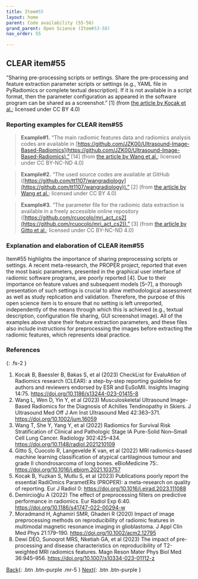 ```yaml
---
title: Item#55
layout: home
parent: Code availability (55-56)
grand_parent: Open Science (Item#53-58)
nav_order: 55

---
```


## CLEAR item#55


“Sharing pre-processing scripts or settings. Share the pre-processing and feature extraction parameter scripts or settings (e.g., YAML file in PyRadiomics or complete textual description). If it is not available in a script format, then the parameter configuration as appeared in the software program can be shared as a screenshot.” [1] (from [the article by Kocak et al.](https://insightsimaging.springeropen.com/articles/10.1186/s13244-023-01415-8); licensed under CC BY 4.0)


### Reporting examples for CLEAR item#55

> **Example#1.** “The main radiomic features data and radiomics analysis codes are available in [https://github.com/JZK00/Ultrasound-Image-Based-Radiomics](https://github.com/JZK00/Ultrasound-Image-Based-Radiomics).” [14]  (from [the article by Wang et al.](https://doi.org/10.1002/jum.16059); licensed under CC BY-NC-ND 4.0)

> **Example#2.** “The used source codes are available at GitHub ([https://github.com/tt1107/wangradiology](https://github.com/tt1107/wangradiology)).” [2] (from [the article by Wang et al.](https://doi.org/10.1148/radiol.2021210109); licensed under CC BY 4.0)

> **Example#3.** “The parameter file for the radiomic data extraction is available in a freely accessible online repository ([https://github.com/rcuocolo/mri_act_cs2](https://github.com/rcuocolo/mri_act_cs2)).” [3] (from [the article by Gitto et al.](https://doi.org/10.1016/j.ebiom.2021.103757); licensed under CC BY-NC-ND 4.0)

### Explanation and elaboration of CLEAR item#55

Item#55 highlights the importance of sharing preprocessing scripts or settings. A recent meta-research, the PROPER project, reported that even the most basic parameters, presented in the graphical user interface of radiomic software programs, are poorly reported [4]. Due to their importance on feature values and subsequent models [5–7], a thorough presentation of such settings is crucial to allow methodological assessment as well as study replication and validation. Therefore, the purpose of this open science item is to ensure that no setting is left unreported, independently of the means through which this is achieved (e.g., textual description, configuration file sharing, GUI screenshot image). All of the examples above share their feature extraction parameters, and these files also include instructions for preprocessing the images before extracting the radiomic features, which represents ideal practice.

### References

{: .fs-2 }

1. 	Kocak B, Baessler B, Bakas S, et al (2023) CheckList for EvaluAtion of Radiomics research (CLEAR): a step-by-step reporting guideline for authors and reviewers endorsed by ESR and EuSoMII. Insights Imaging 14:75. https://doi.org/10.1186/s13244-023-01415-8
2. 	Wang L, Wen D, Yin Y, et al (2023) Musculoskeletal Ultrasound Image-Based Radiomics for the Diagnosis of Achilles Tendinopathy in Skiers. J Ultrasound Med Off J Am Inst Ultrasound Med 42:363–371. https://doi.org/10.1002/jum.16059
3. 	Wang T, She Y, Yang Y, et al (2022) Radiomics for Survival Risk Stratification of Clinical and Pathologic                     Stage IA Pure-Solid Non–Small Cell Lung Cancer. Radiology 302:425–434. https://doi.org/10.1148/radiol.2021210109
4. 	Gitto S, Cuocolo R, Langevelde K van, et al (2022) MRI radiomics-based machine learning classification of atypical cartilaginous tumour and grade II chondrosarcoma of long bones. eBioMedicine 75:. https://doi.org/10.1016/j.ebiom.2021.103757
5. 	Kocak B, Yuzkan S, Mutlu S, et al (2023) Publications poorly report the essential RadiOmics ParametERs (PROPER): a meta-research on quality of reporting. Eur J Radiol 0: https://doi.org/10.1016/j.ejrad.2023.111088
6. 	Demircioğlu A (2022) The effect of preprocessing filters on predictive performance in radiomics. Eur Radiol Exp 6:40. https://doi.org/10.1186/s41747-022-00294-w
7. 	Moradmand H, Aghamiri SMR, Ghaderi R (2020) Impact of image preprocessing methods on reproducibility of radiomic features in multimodal magnetic resonance imaging in glioblastoma. J Appl Clin Med Phys 21:179–190. https://doi.org/10.1002/acm2.12795
8. 	Dewi DEO, Sunoqrot MRS, Nketiah GA, et al (2023) The impact of pre-processing and disease characteristics on reproducibility of T2-weighted MRI radiomics features. Magn Reson Mater Phys Biol Med 36:945–956. https://doi.org/10.1007/s10334-023-01112-z


[Back](https://radiomic.github.io/CLEAR-E3/docs/Open%20Science%20(Item%2053-58)/Data%20availability%20(53-54)/Item54.html){: .btn .btn-purple .mr-5 }
[Next](https://radiomic.github.io/CLEAR-E3/docs/Open%20Science%20(Item%2053-58)/Code%20availability%20(55-56)/Item56.html){: .btn .btn-purple   }
